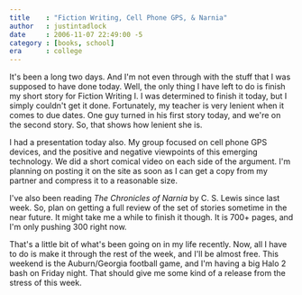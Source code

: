 ```yaml
---
title    : "Fiction Writing, Cell Phone GPS, & Narnia"
author   : justintadlock
date     : 2006-11-07 22:49:00 -5
category : [books, school]
era      : college
---
```


It's been a long two days.  And I'm not even through with the stuff that I was supposed to have done today.  Well, the only thing I have left to do is finish my short story for Fiction Writing I.  I was determined to finish it today, but I simply couldn't get it done.  Fortunately, my teacher is very lenient when it comes to due dates.  One guy turned in his first story today, and we're on the second story.  So, that shows how lenient she is.

I had a presentation today also.  My group focused on cell phone GPS devices, and the positive and negative viewpoints of this emerging technology.  We did a short comical video on each side of the argument.  I'm planning on posting it on the site as soon as I can get a copy from my partner and compress it to a reasonable size.

I've also been reading <i> The Chronicles of Narnia</i> by C. S. Lewis since last week.  So, plan on getting a full review of the set of stories sometime in the near future.  It might take me a while to finish it though.  It is 700+ pages, and I'm only pushing 300 right now.

That's a little bit of what's been going on in my life recently.  Now, all I have to do is make it through the rest of the week, and I'll be almost free.  This weekend is the Auburn/Georgia football game, and I'm having a big Halo 2 bash on Friday night.  That should give me some kind of a release from the stress of this week.
